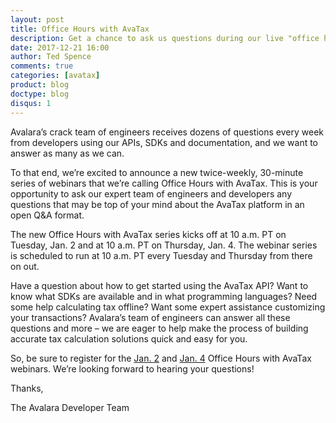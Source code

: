 ```yaml
---
layout: post
title: Office Hours with AvaTax
description: Get a chance to ask us questions during our live "office hours"
date: 2017-12-21 16:00
author: Ted Spence
comments: true
categories: [avatax]
product: blog
doctype: blog
disqus: 1
---
```

Avalara’s crack team of engineers receives dozens of questions every week from developers using our APIs, SDKs and documentation, and we want to answer as many as we can.

To that end, we’re excited to announce a new twice-weekly, 30-minute series of webinars that we’re calling Office Hours with AvaTax. This is your opportunity to ask our expert team of engineers and developers any questions that may be top of your mind about the AvaTax platform in an open Q&A format.

The new Office Hours with AvaTax series kicks off at 10 a.m. PT on Tuesday, Jan. 2 and at 10 a.m. PT on Thursday, Jan. 4. The webinar series is scheduled to run at 10 a.m. PT every Tuesday and Thursday from there on out.

Have a question about how to get started using the AvaTax API? Want to know what SDKs are available and in what programming languages? Need some help calculating tax offline? Want some expert assistance customizing your transactions? Avalara’s team of engineers can answer all these questions and more – we are eager to help make the process of building accurate tax calculation solutions quick and easy for you.

So, be sure to register for the <a href="https://event.on24.com/eventRegistration/EventLobbyServlet?target=reg20.jsp&referrer=https%3A%2F%2Fwcc.on24.com%2Fwebcast%2Fwebcasts&eventid=1574448&sessionid=1&key=52A06891BD560A19650B8C56EB7FE6A5&regTag=&sourcepage=register" target="_blank">Jan. 2</a> and <a href="https://event.on24.com/eventRegistration/EventLobbyServlet?target=reg20.jsp&referrer=https%3A%2F%2Fwcc.on24.com%2Fwebcast%2Fwebcasts&eventid=1574488&sessionid=1&key=89CDF7F50B9913E8BD11B6D69769975F&regTag=&sourcepage=register" target="_blank">Jan. 4</a> Office Hours with AvaTax webinars. We’re looking forward to hearing your questions!

Thanks,

The Avalara Developer Team
